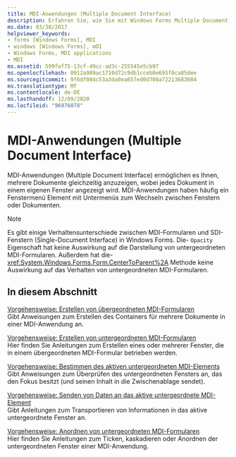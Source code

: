 ```yaml
---
title: MDI-Anwendungen (Multiple Document Interface)
description: Erfahren Sie, wie Sie mit Windows Forms Multiple Document Interface (MDI)-Anwendungen mehrere Dokumente gleichzeitig anzeigen können, wobei jedes Dokument in einem eigenen Fenster angezeigt wird.
ms.date: 03/30/2017
helpviewer_keywords:
- forms [Windows Forms], MDI
- windows [Windows Forms], mDI
- Windows Forms, MDI applications
- MDI
ms.assetid: 599faf75-13cf-49cc-ad3c-255545e5cb97
ms.openlocfilehash: 0912a989ac1710d72c9db1cceb0e695f0ca85dee
ms.sourcegitcommit: 9f6df084c53a3da0ea657ed0d708a72213683084
ms.translationtype: MT
ms.contentlocale: de-DE
ms.lasthandoff: 12/09/2020
ms.locfileid: "96976078"
---
```

# <a name="multiple-document-interface-mdi-applications"></a>MDI-Anwendungen (Multiple Document Interface)
MDI-Anwendungen (Multiple Document Interface) ermöglichen es Ihnen, mehrere Dokumente gleichzeitig anzuzeigen, wobei jedes Dokument in einem eigenen Fenster angezeigt wird. MDI-Anwendungen haben häufig ein Fenstermenü Element mit Untermenüs zum Wechseln zwischen Fenstern oder Dokumenten.  
  
> [!NOTE]
> Es gibt einige Verhaltensunterschiede zwischen MDI-Formularen und SDI-Fenstern (Single-Document Interface) in Windows Forms. Die- `Opacity` Eigenschaft hat keine Auswirkung auf die Darstellung von untergeordneten MDI-Formularen. Außerdem hat die- <xref:System.Windows.Forms.Form.CenterToParent%2A> Methode keine Auswirkung auf das Verhalten von untergeordneten MDI-Formularen.  
  
## <a name="in-this-section"></a>In diesem Abschnitt  
 [Vorgehensweise: Erstellen von übergeordneten MDI-Formularen](how-to-create-mdi-parent-forms.md)  
 Gibt Anweisungen zum Erstellen des Containers für mehrere Dokumente in einer MDI-Anwendung an.  
  
 [Vorgehensweise: Erstellen von untergeordneten MDI-Formularen](how-to-create-mdi-child-forms.md)  
 Hier finden Sie Anleitungen zum Erstellen eines oder mehrerer Fenster, die in einem übergeordneten MDI-Formular betrieben werden.  
  
 [Vorgehensweise: Bestimmen des aktiven untergeordneten MDI-Elements](how-to-determine-the-active-mdi-child.md)  
 Gibt Anweisungen zum Überprüfen des untergeordneten Fensters an, das den Fokus besitzt (und seinen Inhalt in die Zwischenablage sendet).  
  
 [Vorgehensweise: Senden von Daten an das aktive untergeordnete MDI-Element](how-to-send-data-to-the-active-mdi-child.md)  
 Gibt Anleitungen zum Transportieren von Informationen in das aktive untergeordnete Fenster an.  
  
 [Vorgehensweise: Anordnen von untergeordneten MDI-Formularen](how-to-arrange-mdi-child-forms.md)  
 Hier finden Sie Anleitungen zum Ticken, kaskadieren oder Anordnen der untergeordneten Fenster einer MDI-Anwendung.
